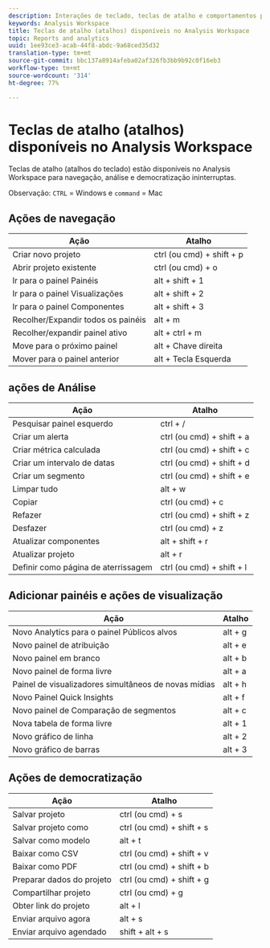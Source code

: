 ```yaml
---
description: Interações de teclado, teclas de atalho e comportamentos para apontar e clicar disponíveis no Analysis Workspace.
keywords: Analysis Workspace
title: Teclas de atalho (atalhos) disponíveis no Analysis Workspace
topic: Reports and analytics
uuid: 1ee93ce3-acab-44f8-abdc-9a68ced35d32
translation-type: tm+mt
source-git-commit: bbc137a8914afeba02af326fb3bb9b92c0f16eb3
workflow-type: tm+mt
source-wordcount: '314'
ht-degree: 77%

---
```



# Teclas de atalho (atalhos) disponíveis no Analysis Workspace

Teclas de atalho (atalhos do teclado) estão disponíveis no Analysis Workspace para navegação, análise e democratização ininterruptas.

Observação: `CTRL` = Windows e `command` = Mac

## Ações de navegação

| Ação | Atalho |
|---|---|
| Criar novo projeto | ctrl (ou cmd) + shift + p |
| Abrir projeto existente | ctrl (ou cmd) + o |
| Ir para o painel Painéis | alt + shift + 1 |
| Ir para o painel Visualizações | alt + shift + 2 |
| Ir para o painel Componentes | alt + shift + 3 |
| Recolher/Expandir todos os painéis | alt + m |
| Recolher/expandir painel ativo | alt + ctrl + m |
| Move para o próximo painel | alt + Chave direita |
| Mover para o painel anterior | alt + Tecla Esquerda |

## ações de Análise

| Ação | Atalho |
|---|---|
| Pesquisar painel esquerdo | ctrl + / |
| Criar um alerta | ctrl (ou cmd) + shift + a |
| Criar métrica calculada | ctrl (ou cmd) + shift + c |
| Criar um intervalo de datas | ctrl (ou cmd) + shift + d |
| Criar um segmento | ctrl (ou cmd) + shift + e |
| Limpar tudo | alt + w |
| Copiar | ctrl (ou cmd) + c |
| Refazer | ctrl (ou cmd) + shift + z |
| Desfazer | ctrl (ou cmd) + z |
| Atualizar componentes | alt + shift + r |
| Atualizar projeto | alt + r |
| Definir como página de aterrissagem | ctrl (ou cmd) + shift + l |

## Adicionar painéis e ações de visualização

| Ação | Atalho |
|---|---|
| Novo Analytics para o painel Públicos alvos | alt + g |
| Novo painel de atribuição | alt + e |
| Novo painel em branco | alt + b |
| Novo painel de forma livre | alt + a |
| Painel de visualizadores simultâneos de novas mídias | alt + h |
| Novo Painel Quick Insights | alt + f |
| Novo painel de Comparação de segmentos | alt + c |
| Nova tabela de forma livre | alt + 1 |
| Novo gráfico de linha | alt + 2 |
| Novo gráfico de barras | alt + 3 |

## Ações de democratização

| Ação | Atalho |
|---|---|
| Salvar projeto | ctrl (ou cmd) + s |
| Salvar projeto como | ctrl (ou cmd) + shift + s |
| Salvar como modelo | alt + t |
| Baixar como CSV | ctrl (ou cmd) + shift + v |
| Baixar como PDF | ctrl (ou cmd) + shift + b |
| Preparar dados do projeto | ctrl (ou cmd) + shift + g |
| Compartilhar projeto | ctrl (ou cmd) + g |
| Obter link do projeto | alt + l |
| Enviar arquivo agora | alt + s |
| Enviar arquivo agendado | shift + alt + s |
